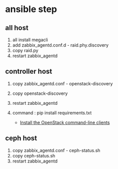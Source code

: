 # ansible step

## all host 

1. all install megacli
2. add zabbix_agentd.conf.d - raid.phy.discovery
3. copy raid.py
4. restart zabbix_agentd

## controller host

1. copy zabbix_agentd.conf - openstack-discovery
2. copy openstack-discovery
3. restart zabbix_agentd
4. command : pip install requirements.txt

   - [Install the OpenStack command-line clients](https://docs.openstack.org/newton/user-guide/common/cli-install-openstack-command-line-clients.html)

## ceph host

1. copy zabbix_agentd.conf - ceph-status.sh
2. copy ceph-status.sh
3. restart zabbix_agentd
